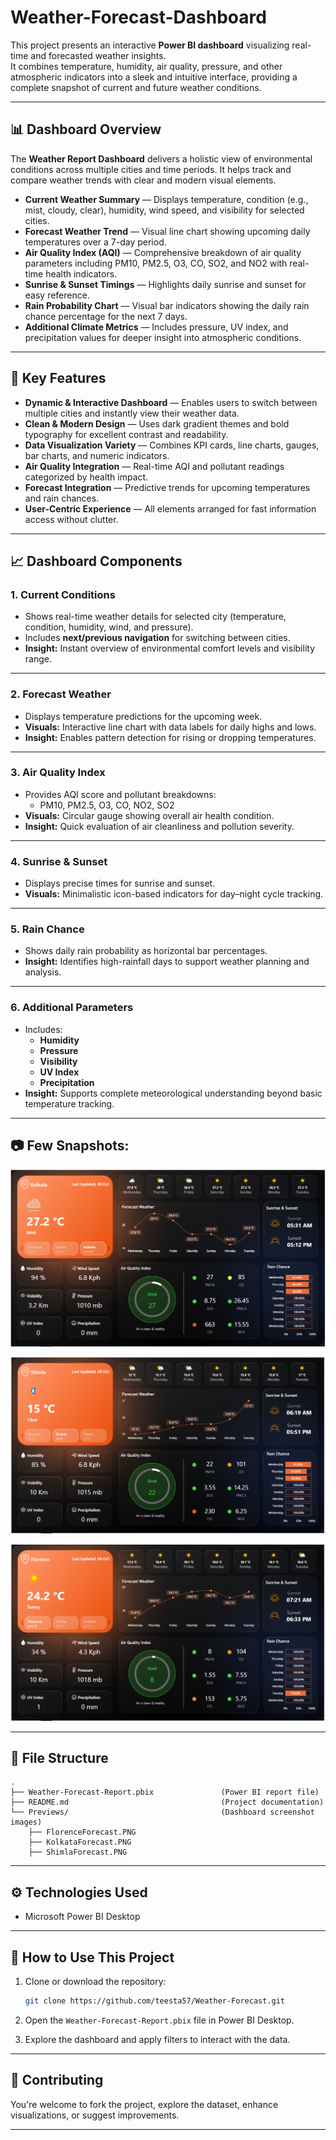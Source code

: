 # Weather-Forecast-Dashboard

This project presents an interactive **Power BI dashboard** visualizing real-time and forecasted weather insights.  
It combines temperature, humidity, air quality, pressure, and other atmospheric indicators into a sleek and intuitive interface, providing a complete snapshot of current and future weather conditions.

---

## 📊 Dashboard Overview

The **Weather Report Dashboard** delivers a holistic view of environmental conditions across multiple cities and time periods. It helps track and compare weather trends with clear and modern visual elements.

* **Current Weather Summary** — Displays temperature, condition (e.g., mist, cloudy, clear), humidity, wind speed, and visibility for selected cities.  
* **Forecast Weather Trend** — Visual line chart showing upcoming daily temperatures over a 7-day period.  
* **Air Quality Index (AQI)** — Comprehensive breakdown of air quality parameters including PM10, PM2.5, O3, CO, SO2, and NO2 with real-time health indicators.  
* **Sunrise & Sunset Timings** — Highlights daily sunrise and sunset for easy reference.  
* **Rain Probability Chart** — Visual bar indicators showing the daily rain chance percentage for the next 7 days.  
* **Additional Climate Metrics** — Includes pressure, UV index, and precipitation values for deeper insight into atmospheric conditions.

---

## 🚀 Key Features

* **Dynamic & Interactive Dashboard** — Enables users to switch between multiple cities and instantly view their weather data.
* **Clean & Modern Design** — Uses dark gradient themes and bold typography for excellent contrast and readability.
* **Data Visualization Variety** — Combines KPI cards, line charts, gauges, bar charts, and numeric indicators.
* **Air Quality Integration** — Real-time AQI and pollutant readings categorized by health impact.
* **Forecast Integration** — Predictive trends for upcoming temperatures and rain chances.
* **User-Centric Experience** — All elements arranged for fast information access without clutter.

---

## 📈 Dashboard Components

### 1. **Current Conditions**
- Shows real-time weather details for selected city (temperature, condition, humidity, wind, and pressure).
- Includes **next/previous navigation** for switching between cities.
- **Insight:** Instant overview of environmental comfort levels and visibility range.

---

### 2. **Forecast Weather**
- Displays temperature predictions for the upcoming week.
- **Visuals:** Interactive line chart with data labels for daily highs and lows.
- **Insight:** Enables pattern detection for rising or dropping temperatures.

---

### 3. **Air Quality Index**
- Provides AQI score and pollutant breakdowns:
  - PM10, PM2.5, O3, CO, NO2, SO2
- **Visuals:** Circular gauge showing overall air health condition.
- **Insight:** Quick evaluation of air cleanliness and pollution severity.

---

### 4. **Sunrise & Sunset**
- Displays precise times for sunrise and sunset.
- **Visuals:** Minimalistic icon-based indicators for day–night cycle tracking.

---

### 5. **Rain Chance**
- Shows daily rain probability as horizontal bar percentages.
- **Insight:** Identifies high-rainfall days to support weather planning and analysis.

---

### 6. **Additional Parameters**
- Includes:
  - **Humidity**
  - **Pressure**
  - **Visibility**
  - **UV Index**
  - **Precipitation**
- **Insight:** Supports complete meteorological understanding beyond basic temperature tracking.

---

## 📷 Few Snapshots:

![Kolkata Forecast](Previews/KolkataForecast.PNG)

![Shimla Forecast](Previews/ShimlaForecast.PNG)

![Florence Forecast](Previews/FlorenceForecast.PNG)

---

## 📂 File Structure

```
.
├── Weather-Forecast-Report.pbix               (Power BI report file)
├── README.md                                  (Project documentation)
└── Previews/                                  (Dashboard screenshot images)
    ├── FlorenceForecast.PNG
    ├── KolkataForecast.PNG
    ├── ShimlaForecast.PNG

```

---

## ⚙️ Technologies Used

* Microsoft Power BI Desktop

---

## 🚀 How to Use This Project

1. Clone or download the repository:

   ```bash
   git clone https://github.com/teesta57/Weather-Forecast.git
   ```
2. Open the `Weather-Forecast-Report.pbix` file in Power BI Desktop.
3. Explore the dashboard and apply filters to interact with the data.

---

## 🤝 Contributing

You're welcome to fork the project, explore the dataset, enhance visualizations, or suggest improvements.

---
